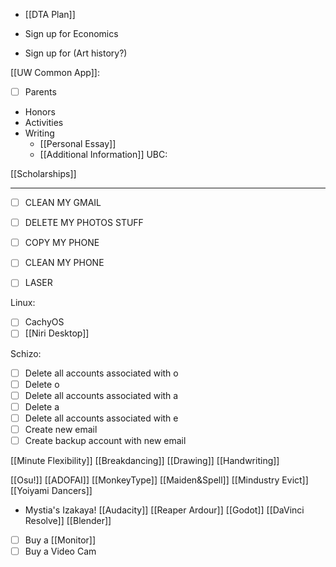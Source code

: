 - [[DTA Plan]]

- Sign up for Economics
- Sign up for (Art history?)

[[UW Common App]]:
- [ ] Parents
- Honors
- Activities
- Writing
	- [[Personal Essay]]
	- [[Additional Information]]
UBC:

[[Scholarships]]

---
- [ ] CLEAN MY GMAIL
- [ ] DELETE MY PHOTOS STUFF
- [ ] COPY MY PHONE
- [ ] CLEAN MY PHONE

- [ ] LASER

Linux:
- [ ] CachyOS
- [ ] [[Niri Desktop]]

Schizo:
- [ ] Delete all accounts associated with o
- [ ] Delete o
- [ ] Delete all accounts associated with a
- [ ] Delete a
- [ ] Delete all accounts associated with e
- [ ] Create new email
- [ ] Create backup account with new email

[[Minute Flexibility]]
[[Breakdancing]]
[[Drawing]]
[[Handwriting]]

[[Osu!]]
[[ADOFAI]]
[[MonkeyType]]
[[Maiden&Spell]]
[[Mindustry Evict]]
[[Yoiyami Dancers]]
- Mystia's Izakaya!
[[Audacity]]
[[Reaper Ardour]]
[[Godot]]
[[DaVinci Resolve]]
[[Blender]]

- [ ] Buy a [[Monitor]]
- [ ] Buy a Video Cam